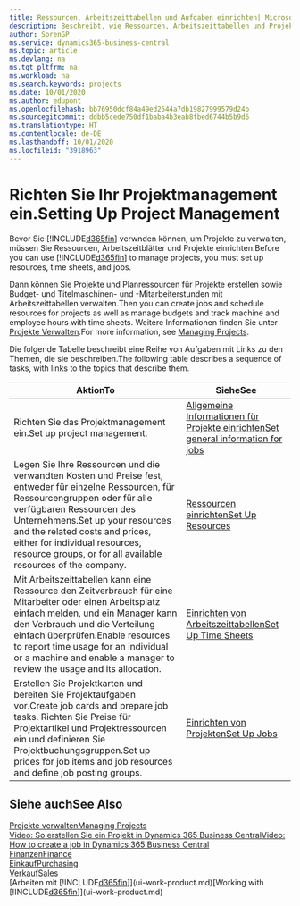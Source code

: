 ```yaml
---
title: Ressourcen, Arbeitszeittabellen und Aufgaben einrichten| Microsoft Docs
description: Beschreibt, wie Ressourcen, Arbeitszeittabellen und Projekte eingerichtet werden, um Projekte zu verwalten.
author: SorenGP
ms.service: dynamics365-business-central
ms.topic: article
ms.devlang: na
ms.tgt_pltfrm: na
ms.workload: na
ms.search.keywords: projects
ms.date: 10/01/2020
ms.author: edupont
ms.openlocfilehash: bb76950dcf84a49ed2644a7db19827999579d24b
ms.sourcegitcommit: ddbb5cede750df1baba4b3eab8fbed6744b5b9d6
ms.translationtype: HT
ms.contentlocale: de-DE
ms.lasthandoff: 10/01/2020
ms.locfileid: "3918963"
---
```

# <a name="setting-up-project-management"></a><span data-ttu-id="283c0-103">Richten Sie Ihr Projektmanagement ein.</span><span class="sxs-lookup"><span data-stu-id="283c0-103">Setting Up Project Management</span></span>
<span data-ttu-id="283c0-104">Bevor Sie [!INCLUDE[d365fin](includes/d365fin_md.md)] verwnden können, um Projekte zu verwalten, müssen Sie Ressourcen, Arbeitszeitblätter und Projekte einrichten.</span><span class="sxs-lookup"><span data-stu-id="283c0-104">Before you can use [!INCLUDE[d365fin](includes/d365fin_md.md)] to manage projects, you must set up resources, time sheets, and jobs.</span></span>

<span data-ttu-id="283c0-105">Dann können Sie Projekte und Planressourcen für Projekte erstellen sowie Budget- und Titelmaschinen- und -Mitarbeiterstunden mit Arbeitszeittabellen verwalten.</span><span class="sxs-lookup"><span data-stu-id="283c0-105">Then you can create jobs and schedule resources for projects as well as manage budgets and track machine and employee hours with time sheets.</span></span> <span data-ttu-id="283c0-106">Weitere Informationen finden Sie unter [Projekte Verwalten](projects-manage-projects.md).</span><span class="sxs-lookup"><span data-stu-id="283c0-106">For more information, see [Managing Projects](projects-manage-projects.md).</span></span>  

<span data-ttu-id="283c0-107">Die folgende Tabelle beschreibt eine Reihe von Aufgaben mit Links zu den Themen, die sie beschreiben.</span><span class="sxs-lookup"><span data-stu-id="283c0-107">The following table describes a sequence of tasks, with links to the topics that describe them.</span></span>

| <span data-ttu-id="283c0-108">Aktion</span><span class="sxs-lookup"><span data-stu-id="283c0-108">To</span></span> | <span data-ttu-id="283c0-109">Siehe</span><span class="sxs-lookup"><span data-stu-id="283c0-109">See</span></span> |
| --- | --- |
| <span data-ttu-id="283c0-110">Richten Sie das Projektmanagement ein.</span><span class="sxs-lookup"><span data-stu-id="283c0-110">Set up project management.</span></span>|[<span data-ttu-id="283c0-111">Allgemeine Informationen für Projekte einrichten</span><span class="sxs-lookup"><span data-stu-id="283c0-111">Set general information for jobs</span></span>](projects-how-setup-jobs.md#to-set-general-information-for-jobs)|
| <span data-ttu-id="283c0-112">Legen Sie Ihre Ressourcen und die verwandten Kosten und Preise fest, entweder für einzelne Ressourcen, für Ressourcengruppen oder für alle verfügbaren Ressourcen des Unternehmens.</span><span class="sxs-lookup"><span data-stu-id="283c0-112">Set up your resources and the related costs and prices, either for individual resources, resource groups, or for all available resources of the company.</span></span> |[<span data-ttu-id="283c0-113">Ressourcen einrichten</span><span class="sxs-lookup"><span data-stu-id="283c0-113">Set Up Resources</span></span>](projects-how-setup-resources.md) |
| <span data-ttu-id="283c0-114">Mit Arbeitszeittabellen kann eine Ressource den Zeitverbrauch für eine Mitarbeiter oder einen Arbeitsplatz einfach melden, und ein Manager kann den Verbrauch und die Verteilung einfach überprüfen.</span><span class="sxs-lookup"><span data-stu-id="283c0-114">Enable resources to report time usage for an individual or a machine and enable a manager to review the usage and its allocation.</span></span> |[<span data-ttu-id="283c0-115">Einrichten von Arbeitszeittabellen</span><span class="sxs-lookup"><span data-stu-id="283c0-115">Set Up Time Sheets</span></span>](projects-how-setup-time-sheets.md) |
| <span data-ttu-id="283c0-116">Erstellen Sie Projektkarten und bereiten Sie Projektaufgaben vor.</span><span class="sxs-lookup"><span data-stu-id="283c0-116">Create job cards and prepare job tasks.</span></span> <span data-ttu-id="283c0-117">Richten Sie Preise für Projektartikel und Projektressourcen ein und definieren Sie Projektbuchungsgruppen.</span><span class="sxs-lookup"><span data-stu-id="283c0-117">Set up prices for job items and job resources and define job posting groups.</span></span> |[<span data-ttu-id="283c0-118">Einrichten von Projekten</span><span class="sxs-lookup"><span data-stu-id="283c0-118">Set Up Jobs</span></span>](projects-how-setup-jobs.md) |

## <a name="see-also"></a><span data-ttu-id="283c0-119">Siehe auch</span><span class="sxs-lookup"><span data-stu-id="283c0-119">See Also</span></span>

[<span data-ttu-id="283c0-120">Projekte verwalten</span><span class="sxs-lookup"><span data-stu-id="283c0-120">Managing Projects</span></span>](projects-manage-projects.md)  
[<span data-ttu-id="283c0-121">Video: So erstellen Sie ein Projekt in Dynamics 365 Business Central</span><span class="sxs-lookup"><span data-stu-id="283c0-121">Video: How to create a job in Dynamics 365 Business Central</span></span>](https://www.youtube.com/watch?v=VqaPWr7BWmw)  
[<span data-ttu-id="283c0-122">Finanzen</span><span class="sxs-lookup"><span data-stu-id="283c0-122">Finance</span></span>](finance.md)  
[<span data-ttu-id="283c0-123">Einkauf</span><span class="sxs-lookup"><span data-stu-id="283c0-123">Purchasing</span></span>](purchasing-manage-purchasing.md)  
[<span data-ttu-id="283c0-124">Verkauf</span><span class="sxs-lookup"><span data-stu-id="283c0-124">Sales</span></span>](sales-manage-sales.md)  
<span data-ttu-id="283c0-125">[Arbeiten mit [!INCLUDE[d365fin](includes/d365fin_md.md)]](ui-work-product.md)</span><span class="sxs-lookup"><span data-stu-id="283c0-125">[Working with [!INCLUDE[d365fin](includes/d365fin_md.md)]](ui-work-product.md)</span></span>  
